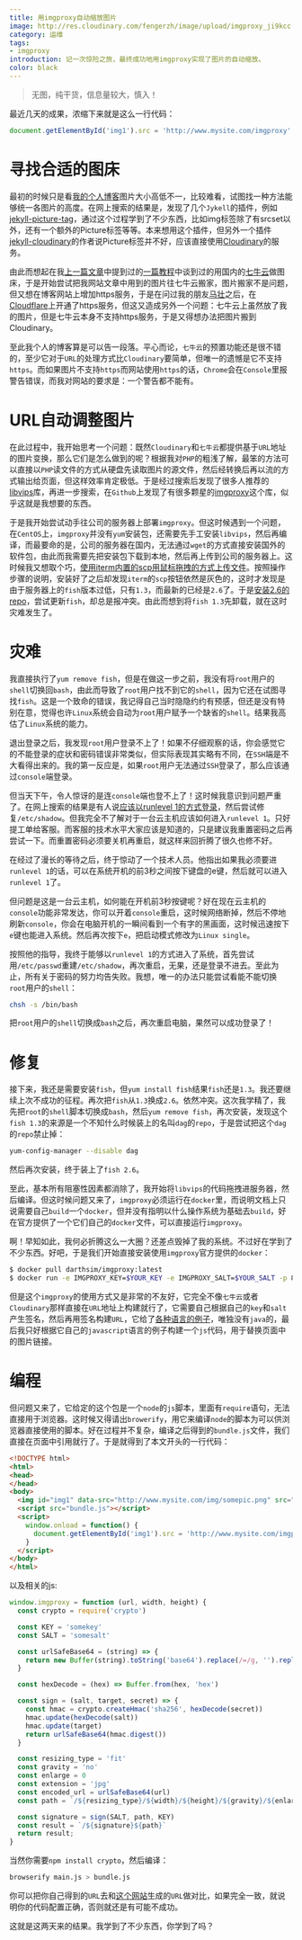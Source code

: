 ```yaml
---
title: 用imgproxy自动缩放图片
image: http://res.cloudinary.com/fengerzh/image/upload/imgproxy_ji9kcc.webp
category: 运维
tags:
- imgproxy
introduction: 记一次惊险之旅，最终成功地用imgproxy实现了图片的自动缩放。
color: black
---
```


> 无图，纯干货，信息量较大，慎入！

最近几天的成果，浓缩下来就是这么一行代码：

```js
document.getElementById('img1').src = 'http://www.mysite.com/imgproxy' + imgproxy(document.getElementById("img1").getAttribute('data-src'), 135, 85);
```

# 寻找合适的图床

最初的时候只是看[我的个人博客][1]图片大小高低不一，比较难看，试图找一种方法能够统一各图片的高度。在网上搜索的结果是，发现了几个`Jykell`的插件，例如[jekyll-picture-tag][2]，通过这个过程学到了不少东西，比如img标签除了有srcset以外，还有一个额外的Picture标签等等。本来想用这个插件，但另外一个插件[jekyll-cloudinary][3]的作者说Picture标签并不好，应该直接使用[Cloudinary][4]的服务。

由此而想起在我[上一篇文章][5]中提到过的[一篇教程][6]中谈到过的用国内的[七牛云][7]做图床，于是开始尝试把我网站文章中用到的图片往七牛云搬家，图片搬家不是问题，但又想在博客网站上增加https服务，于是在问过我的朋友[马壮][8]之后，在[Cloudflare][9]上开通了https服务，但这又造成另外一个问题：七牛云上虽然放了我的图片，但是七牛云本身不支持https服务，于是又得想办法把图片搬到Cloudinary。

至此我个人的博客算是可以告一段落。平心而论，`七牛云`的预置功能还是很不错的，至少它对于`URL`的处理方式比`Cloudinary`要简单，但唯一的遗憾是它不支持`https`。而如果图片不支持`https`而网站使用`https`的话，`Chrome`会在`Console`里报警告错误，而我对网站的要求是：一个警告都不能有。

# URL自动调整图片

在此过程中，我开始思考一个问题：既然`Cloudinary`和`七牛云`都提供基于`URL`地址的图片变换，那么它们是怎么做到的呢？根据我对`PHP`的粗浅了解，最笨的方法可以直接以`PHP`读文件的方式从硬盘先读取图片的源文件，然后经转换后再以流的方式输出给页面，但这样效率肯定极低。于是经过搜索后发现了很多人推荐的[libvips][10]库，再进一步搜索，在`Github`上发现了有很多颗星的[imgproxy][11]这个库，似乎这就是我想要的东西。

于是我开始尝试动手往公司的服务器上部署`imgproxy`。但这时候遇到一个问题，在`CentOS`上，`imgproxy`并没有`yum`安装包，还需要先手工安装`libvips`，然后再编译，而最要命的是，公司的服务器在国内，无法通过`wget`的方式直接安装国外的软件包，由此而我需要先把安装包下载到本地，然后再上传到公司的服务器上。这时候我又想取个巧，[使用iterm内置的scp用鼠标拖拽的方式上传文件][12]。按照操作步骤的说明，安装好了之后却发现`iterm`的`scp`按钮依然是灰色的，这时才发现是由于服务器上的`fish`版本过低，只有`1.3`，而最新的已经是`2.6`了。于是[安装2.6的repo][13]，尝试更新`fish`，却总是报冲突。由此而想到将`fish 1.3`先卸载，就在这时灾难发生了。

# 灾难

我直接执行了`yum remove fish`，但是在做这一步之前，我没有将`root`用户的`shell`切换回`bash`，由此而导致了`root`用户找不到它的`shell`，因为它还在试图寻找`fish`。这是一个致命的错误，我记得自己当时隐隐约约有预感，但还是没有特别在意，觉得也许`Linux`系统会自动为`root`用户赋予一个缺省的`shell`。结果我高估了`Linux`系统的能力。

退出登录之后，我发现`root`用户登录不上了！如果不仔细观察的话，你会感觉它的不能登录的症状和密码错误非常类似，但实际表现其实略有不同，在`SSH`端是不大看得出来的。我的第一反应是，如果`root`用户无法通过`SSH`登录了，那么应该通过`console`端登录。

但当天下午，令人惊讶的是连`console`端也登不上了！这时候我意识到问题严重了。在网上搜索的结果是有人说[应该以runlevel 1的方式登录][14]，然后尝试修复`/etc/shadow`。但我完全不了解对于一台云主机应该如何进入`runlevel 1`。只好提工单给客服。而客服的技术水平大家应该是知道的，只是建议我重置密码之后再尝试一下。而重置密码必须要关机再重启，就这样来回折腾了很久也修不好。

在经过了漫长的等待之后，终于惊动了一个技术人员。他指出如果我必须要进`runlevel 1`的话，可以在系统开机的前3秒之间按下键盘的e键，然后就可以进入`runlevel 1`了。

但问题是这是一台云主机，如何能在开机前3秒按键呢？好在现在云主机的`console`功能非常发达，你可以开着`console`重启，这时候网络断掉，然后不停地刷新`console`，你会在电脑开机的一瞬间看到一个有字的黑画面，这时候迅速按下`e`键也能进入系统。然后再次按下`e`，把启动模式修改为`Linux single`。

按照他的指导，我终于能够以`runlevel 1`的方式进入了系统，首先尝试用`/etc/passwd`重建`/etc/shadow`，再次重启，无果，还是登录不进去。至此为止，所有关于密码的努力均告失败。我想，唯一的办法只能尝试看能不能切换`root`用户的`shell`：

```sh
chsh -s /bin/bash
```
把`root`用户的`shell`切换成`bash`之后，再次重启电脑，果然可以成功登录了！

# 修复

接下来，我还是需要安装`fish`，但`yum install fish`结果`fish`还是`1.3`。我还要继续上次不成功的征程。再次把`fish`从`1.3`换成`2.6`。依然冲突。这次我学精了，我先把`root`的`shell`脚本切换成`bash`，然后`yum remove fish`，再次安装，发现这个`fish 1.3`的来源是一个不知什么时候装上的名叫`dag`的`repo`，于是尝试把这个`dag`的`repo`禁止掉：

```sh
yum-config-manager --disable dag
```

然后再次安装，终于装上了`fish 2.6`。

至此，基本所有阻塞性因素都消除了，我开始将`libvips`的代码拖拽进服务器，然后编译。但这时候问题又来了，`imgproxy`必须运行在`docker`里，而说明文档上只说需要自己`build`一个`docker`，但并没有指明以什么操作系统为基础去`build`，好在官方提供了一个它们自己的`docker`文件，可以直接运行`imgproxy`。

啊！早知如此，我何必折腾这么一大圈？还差点毁掉了我的系统。不过好在学到了不少东西。好吧，于是我们开始直接安装使用`imgproxy`官方提供的`docker`：

```sh
$ docker pull darthsim/imgproxy:latest
$ docker run -e IMGPROXY_KEY=$YOUR_KEY -e IMGPROXY_SALT=$YOUR_SALT -p 8080:8080 -t darthsim/imgproxy
```

但是这个`imgproxy`的使用方式又是非常的不友好，它完全不像`七牛云`或者`Cloudinary`那样直接在`URL`地址上构建就行了，它需要自己根据自己的`key`和`salt`产生签名，然后再用签名构建`URL`，它给了[各种语言的例子][15]，唯独没有`java`的，最后我只好根据它自己的`javascript`语言的例子构建一个`js`代码，用于替换页面中的图片链接。

# 编程

但问题又来了，它给定的这个包是一个`node`的`js`脚本，里面有`require`语句，无法直接用于浏览器。这时候又得请出`browerify`，用它来编译`node`的脚本为可以供浏览器直接使用的脚本。好在过程并不复杂，编译之后得到的`bundle.js`文件，我们直接在页面中引用就行了。于是就得到了本文开头的一行代码：

```html
<!DOCTYPE html>
<html>
<head>
</head>
<body>
  <img id="img1" data-src="http://www.mysite.com/img/somepic.png" src="" />
  <script src="bundle.js"></script>
  <script>
    window.onload = function() {
      document.getElementById('img1').src = 'http://www.mysite.com/imgproxy' + imgproxy(document.getElementById("img1").getAttribute('data-src'), 135, 85);
    }
  </script>
</body>
</html>
```

以及相关的js:

```js
window.imgproxy = function (url, width, height) {
  const crypto = require('crypto')

  const KEY = 'somekey'
  const SALT = 'somesalt'

  const urlSafeBase64 = (string) => {
    return new Buffer(string).toString('base64').replace(/=/g, '').replace(/\+/g, '-').replace(/\//g, '_')
  }

  const hexDecode = (hex) => Buffer.from(hex, 'hex')

  const sign = (salt, target, secret) => {
    const hmac = crypto.createHmac('sha256', hexDecode(secret))
    hmac.update(hexDecode(salt))
    hmac.update(target)
    return urlSafeBase64(hmac.digest())
  }

  const resizing_type = 'fit'
  const gravity = 'no'
  const enlarge = 0
  const extension = 'jpg'
  const encoded_url = urlSafeBase64(url)
  const path = `/${resizing_type}/${width}/${height}/${gravity}/${enlarge}/${encoded_url}.${extension}`

  const signature = sign(SALT, path, KEY)
  const result = `/${signature}${path}`
  return result;
}
```

当然你需要`npm install crypto`，然后编译：

```sh
browserify main.js > bundle.js
```

你可以把你自己得到的`URL`去和[这个网站][16]生成的`URL`做对比，如果完全一致，就说明你的代码配置正确，否则就还是有可能不成功。

这就是这两天来的结果。我学到了不少东西，你学到了吗？


  [1]: https://www.fengerzh.com/
  [2]: https://github.com/robwierzbowski/jekyll-picture-tag
  [3]: https://github.com/nhoizey/jekyll-cloudinary
  [4]: https://cloudinary.com/
  [5]: https://segmentfault.com/a/1190000011661518
  [6]: http://www.jianshu.com/p/05289a4bc8b2
  [7]: https://www.qiniu.com/
  [8]: http://mazhuang.org/
  [9]: https://www.cloudflare.com/
  [10]: https://github.com/jcupitt/libvips
  [11]: https://github.com/DarthSim/imgproxy
  [12]: http://jk2k.com/2016/03/iTerm2-enable-shell-integration-to-support-file-uploads-and-downloads/
  [13]: http://fishshell.com/files/2.1.0/linux/index.html
  [14]: https://www.linuxquestions.org/questions/linux-virtualization-and-cloud-90/not-able-to-login-centos-6-5-because-of-login-in-loop-problem-4175520133/
  [15]: https://github.com/DarthSim/imgproxy/tree/master/examples
  [16]: https://progapandist.github.io/imgproxy-form/
